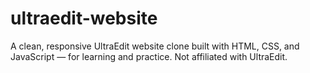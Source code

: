 # ultraedit-website
A clean, responsive UltraEdit website clone built with HTML, CSS, and JavaScript — for learning and practice. Not affiliated with UltraEdit.
